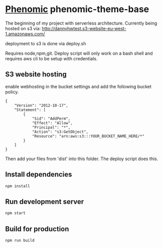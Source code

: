 # [Phenomic](https://github.com/MoOx/phenomic) phenomic-theme-base
The beginning of my project with serverless architecture.
Currently being hosted on s3 via:
http://dannyhwtest.s3-website-eu-west-1.amazonaws.com/

deployment to s3 is done via deploy.sh

Requires node,npm,git. Deploy script will only work on a bash shell and requires aws cli to be setup with credentials.

## S3 website hosting
enable webhosting in the bucket settings and add the following bucket policy.

```
{
	"Version": "2012-10-17",
	"Statement": [
		{
			"Sid": "AddPerm",
			"Effect": "Allow",
			"Principal": "*",
			"Action": "s3:GetObject",
			"Resource": "arn:aws:s3:::YOUR_BUCKET_NAME_HERE/*"
		}
	]
}
```

Then add your files from 'dist' into this folder. The deploy script does this.

## Install dependencies

```sh
npm install
```

## Run development server

```sh
npm start
```

## Build for production

```sh
npm run build
```
